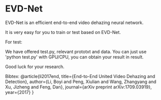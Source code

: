 # EVD-Net
EVD-Net is an efficient end-to-end video dehazing neural network.

It is very easy for you to train or test based on EVD-Net.

For test:

We have offered test.py, relevant prototxt and data.
You can just use 'python test.py' with GPU/CPU, you can obtain your result in result.

Good luck for your research.

Bibtex:
@article{li2017end,
  title={End-to-End United Video Dehazing and Detection},
  author={Li, Boyi and Peng, Xiulian and Wang, Zhangyang and Xu, Jizheng and Feng, Dan},
  journal={arXiv preprint arXiv:1709.03919},
  year={2017}
}

